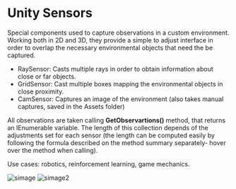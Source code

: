 # Unity Sensors

Special components used to capture observations in a custom environment. Working both in 2D and 3D, they provide a simple to adjust interface in order to overlap the necessary environmental objects that need the be captured.
- RaySensor: Casts multiple rays in order to obtain information about close or far objects.
- GridSensor: Cast multiple boxes mapping the environmental objects in close proximity.
- CamSensor: Captures an image of the environment (also takes manual captures, saved in the Assets folder)

All observations are taken calling **GetObservartions()** method, that returns an IEnumerable variable. The length of this collection depends of the adjustments set for each sensor (the length can be computed easily by following the formula described on the method summary separately- hover over the method when calling).

Use cases: robotics, reinforcement learning, game mechanics.

![simage](https://github.com/RaduTM-spec/UnitySensors/assets/67599940/6c6bcf0a-8a0d-42bc-b266-615aa6f0a638)
![simage2](https://github.com/RaduTM-spec/UnitySensors/assets/67599940/74547ff1-b38b-4132-bf5a-0903b8f0a65a)
